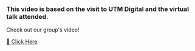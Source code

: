 <h3>This video is based on the visit to UTM Digital and the virtual talk attended.</h3>
<p>Check out our group's video!</p>
<a href="https://youtu.be/Xt_AEjaf-HA" target="_blank">
  🤗 Click Here
</a>



